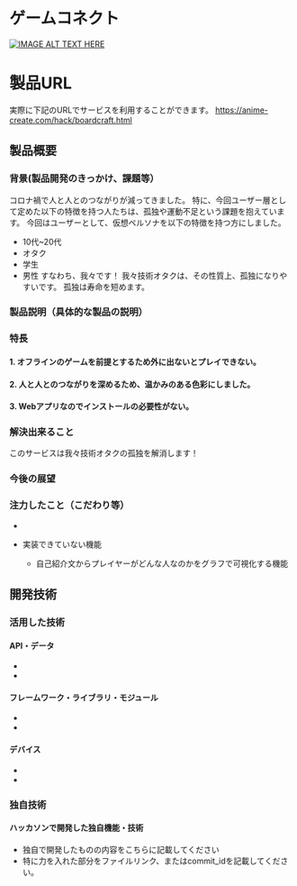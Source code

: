 # ゲームコネクト

[![IMAGE ALT TEXT HERE](https://jphacks.com/wp-content/uploads/2024/07/JPHACKS2024_ogp.jpg)](https://www.youtube.com/watch?v=DZXUkEj-CSI)

# 製品URL
実際に下記のURLでサービスを利用することができます。 
https://anime-create.com/hack/boardcraft.html


## 製品概要
### 背景(製品開発のきっかけ、課題等）

コロナ禍で人と人とのつながりが減ってきました。
特に、今回ユーザー層として定めた以下の特徴を持つ人たちは、孤独や運動不足という課題を抱えています。
今回はユーザーとして、仮想ペルソナを以下の特徴を持つ方にしました。
- 10代~20代
- オタク
- 学生
- 男性
すなわち、我々です！
我々技術オタクは、その性質上、孤独になりやすいです。
孤独は寿命を短めます。
<!-- 解決策として、我々や我々以外の技術オタクたちが、より活発に交流を深められるサービスを作りました。 -->

### 製品説明（具体的な製品の説明）

<!-- ここは岡崎さんに説明してもらう。もしくはヒアリングをしながら書き起こす -->

### 特長
#### 1. オフラインのゲームを前提とするため外に出ないとプレイできない。
#### 2. 人と人とのつながりを深めるため、温かみのある色彩にしました。
#### 3. Webアプリなのでインストールの必要性がない。

### 解決出来ること

このサービスは我々技術オタクの孤独を解消します！

### 今後の展望
### 注力したこと（こだわり等）


- <!-- この部分岡崎さんに、ヒアリングしつつ書く  -->

- 実装できていない機能
    - 自己紹介文からプレイヤーがどんな人なのかをグラフで可視化する機能

## 開発技術
### 活用した技術
#### API・データ
* 
* 

#### フレームワーク・ライブラリ・モジュール
* 
* 

#### デバイス
* 
* 

### 独自技術
#### ハッカソンで開発した独自機能・技術
* 独自で開発したものの内容をこちらに記載してください
* 特に力を入れた部分をファイルリンク、またはcommit_idを記載してください。
